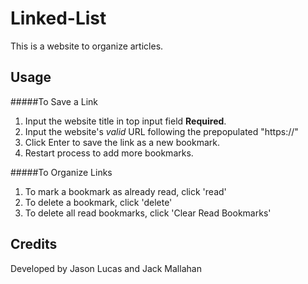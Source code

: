 # Linked-List

This is a website to organize articles.

## Usage

#####To Save a Link
 1. Input the website title in top input field **Required**.
 2. Input the website's *valid* URL following the prepopulated "https://"
 3. Click Enter to save the link as a new bookmark.
 4. Restart process to add more bookmarks.

#####To Organize Links
 1. To mark a bookmark as already read, click 'read'
 2. To delete a bookmark, click 'delete'
 3. To delete all read bookmarks, click 'Clear Read Bookmarks'

## Credits

 Developed by Jason Lucas and Jack Mallahan
